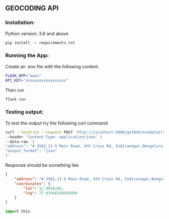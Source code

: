 ## GEOCODING API
### Installation:
Python version: 3.6 and above<br>
```sh
pip install -r requirements.txt
```

### Running the App:
Create an .env file with the following content.
```sh
FLASK_APP="main"
API_KEY="xxxxxxxxxxxxxxxxxx"
```
Then run 
```sh
flask run
```

### Testing output:
To test the output try the following curl command

```sh
curl --location --request POST 'http://localhost:5000/getAddressDetails' \
--header 'Content-Type: application/json' \
--data-raw '{
"address": "# 3582,13 G Main Road, 4th Cross Rd, Indiranagar,Bengaluru, Karnataka 560008",
"output_format": "json"
}'
```

Response should be something like 
```json
{
    "address": "# 3582,13 G Main Road, 4th Cross Rd, Indiranagar,Bengaluru, Karnataka 560008",
    "coordinates": {
        "lat": 12.9658286,
        "lng": 77.63948169999999
    }
}
```

```py
import this
```


